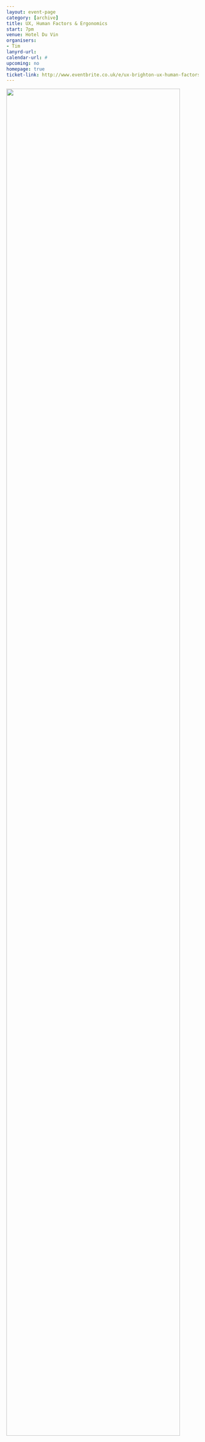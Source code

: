 ```yaml
---
layout: event-page
category: [archive]
title: UX, Human Factors & Ergonomics
start: 7pm
venue: Hotel Du Vin
organisers: 
- Tim
lanyrd-url: 
calendar-url: #
upcoming: no
homepage: true
ticket-link: http://www.eventbrite.co.uk/e/ux-brighton-ux-human-factors-and-ergonomics-tickets-13077411891
---
```


[<img src="/assets/15537580292_fe574d7b1f_o.jpg" style="width: 95%">](https://www.flickr.com/photos/yandle/15537580292/ "")

Also known as "comfort design", "functional design", or "user-friendly systems", HF&E is the practice of designing products, systems or processes to take proper account of the interaction between them and the people that use them. As you can imagine, there's plenty to learn from this multidisciplinary field. Speakers for the evening are all Senior Lecturers from the University of Brighton's School of Computing, Engineering and Mathematics.

## Dr Eddy Elton

### Human Factors in Product Design: The secret to good design

Dr Elton will be talking about how Human Factors plays a key role in the development of successful products.  Within his talk, Eddy will include a brief introduction to Ergonomics, it's history, and it's relation / relevance to UX.

## Catherine Grundy

### Vis-able: How studies in visual perception and the cognitive aspects of ergonomics contribute to usability

Catherine&#8217;s interests have led to involvement beyond product development to computer games, web design and app design and digital product design.

Using a set of interaction principles as a basis, we consider how understanding our perception mechanisms can help to create beautiful and usable artefacts across two and three dimensions. From the aim to create clear and readable artefacts (achieving ‘Clarity’) to helping the user to be engaged ( in a state of ‘Flow’) when using an interface, interaction goals are similar for different media and brainstorming across disciplines can sometimes help.

## Dr Derek Covill

### The problem with 3D printing &amp; human factors issues in bicycle design

As well as teaching, his research and consultancy covers many aspects of biomechanics and sports technology.